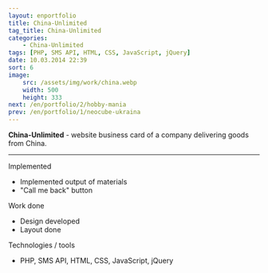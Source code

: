 ```yaml
---
layout: enportfolio
title: China-Unlimited
tag_title: China-Unlimited
categories:
    - China-Unlimited
tags: [PHP, SMS API, HTML, CSS, JavaScript, jQuery]
date: 10.03.2014 22:39
sort: 6
image: 
    src: /assets/img/work/china.webp 
    width: 500
    height: 333
next: /en/portfolio/2/hobby-mania
prev: /en/portfolio/1/neocube-ukraina
---
```


**China-Unlimited** - website business card of a company delivering goods from China.

---

Implemented

* Implemented output of materials
* "Call me back" button

Work done

* Design developed
* Layout done

Technologies / tools

* PHP, SMS API, HTML, CSS, JavaScript, jQuery

